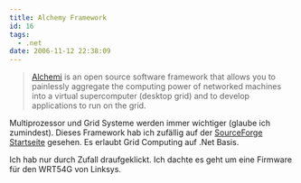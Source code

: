 ```yaml
---
title: Alchemy Framework
id: 16
tags:
  - .net
date: 2006-11-12 22:38:09
---
```


> [Alchemi](http://www.alchemi.net/index.html) is an open source software framework that allows you to painlessly aggregate the computing power of networked machines into a virtual supercomputer (desktop grid) and to develop applications to run on the grid. 

Multiprozessor und Grid Systeme werden immer wichtiger (glaube ich zumindest). Dieses Framework hab ich zufällig auf der [SourceForge Startseite](http://sourceforge.net) gesehen. Es erlaubt Grid Computing auf .Net Basis.

Ich hab nur durch Zufall draufgeklickt. Ich dachte es geht um eine Firmware für den WRT54G von Linksys.